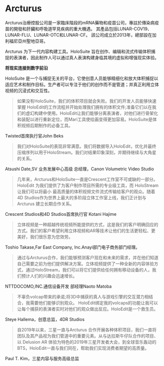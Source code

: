 # 

# Arcturus


Arcturus治療控股公司是一家臨床階段的mRNA藥物和疫苗公司，專註於傳染病疫苗的開發和肝臟和呼吸道罕見疾病的重大機遇。 其產品包括LUNAR-COV19、LUNAR-FLU、LUNAR-OTC和LUNAR-CF。 該公司成立於2013年，總部設在加利福尼亞州聖地亞哥。

Arcturus 为下一代内容构建工具。HoloSuite 旨在创作、编辑和流式传输体积捕捉的表演者，因此制作人可以通过真人表演构建身临其境的虚拟和增强现实体验。

**将现实连接到数字前沿**

HoloSuite 是一个与捕捉无关的平台，它使创意人员能够精细化和放大体积捕捉以适应艺术和制作目标。生产者可以专注于他们的创作而不是管道；并真正利用立体视频的沉浸式和交互性。

> 如果没有HoloSuite，我们的体积项目就会失败。我们的开发人员能够快速掌握 HoloEdit的工作流程并开始处理我们拥有的体积文件;准备它们以在我们的虚幻构建中使用。HoloEdit让我们能够分离表演者，对他们进行骨架化和装配以进行重新定位，而Mari工具使绘画变得更加容易。HoloSuite是体积视频后期制作的必备工具。

Twisted首席执行官John Beks

> 我们对HoloSuite的表现非常满意。我们将数据导入HoloEdit，优化并最终压缩序列以用于HoloStream。我们对结果印象深刻，并期待继续与大角星的关系。

Atsushi Date,SV 业务发展中心高级 
总经理，Canon Volumetric Video Studio

> 几年来，Arcturus和HoloSuite一直是Crescent工作室不可或缺的一部分。HoloEdit 为我们提供了为客户制作项目所需的专业级工具，而
> HoloStream 让我们可以将最小 最高质量的体积视频文件流式传输给客户的观众。随着4D Studios作为世界上最大的多阶段立体工作室上线，我们正计划与Arcturus 建立长期合作关系。

Crescent Studios和4D Studios首席执行官 Kotani Hajime

> 立体视频是一种超越传统视频所能提供的方式，这是我们的客户明确回应的方式。我们的客户希望利用立体视频和AR等技术让他们的生活更轻松、更美好，我们很乐意为您效劳。

Toshio Takase,Far East Company, 
Inc.Anayi部门电子商务部门经理。

> 通过与Arcturus合作，我们能够预测客户现在和未来的需求，并在他们知道自己需要之前为他们提供解决方案。立体视频提供了一种全新的内容体验方式，通过HoloStream，我们可以将它们提供给任何拥有移动设备的人，我们预计人们的兴趣会迅速增长。 

NTTDOCOMO,INC.通信设备开发 
部经理Naoto Matoba

> 不辜负volcap带来的承诺;将3D中捕获的真人与游戏引擎的交互潜力相结合，我需要他们能够识别观众。
> HoloEdit绑定我的volcaps的功能让我可以让每个捕获的表演者实时对他们的观众做出反应。HoloEdit是一个救生员。

Steye Hallema，创意总监，4DR Studios

> 自2019年以来，三星一直与Arcturus 合作开展各种体积项目，我们一直将团队及其产品视为我们管道中的重要元素。从与达拉斯牛仔队合作的项目、以 Delusion AR 体验为特色的2019年三星开发者大会，到全球音乐轰动的BTS，HoloEdit一直与我们同在，帮助我们实现消费者期望的高质量。

Paul T. Kim，三星内容与服务高级总监



